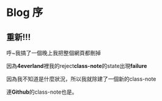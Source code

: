 # Blog 序

## 重新!!! ##

呼~我搞了一個晚上我把整個網頁都刪掉

因為**4everland**裡我的reject**class-note**的state出現**failure**

因為我不知道是什麼狀況，所以我就除建了一個新的class-note

連**Github**的class-note也是。